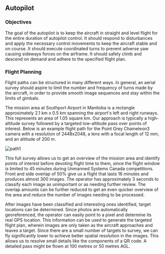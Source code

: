 ## Autopilot

### Objectives

The goal of the autopilot is to keep the aircraft in straight and level flight for the entire duration of autopilot control. It should respond to disturbances and apply the necessary control movements to keep the aircraft stable and on course. It should execute coordinated turns to prevent adverse yaw causing sideways forces on the airframe. It should safely climb and descend on demand and adhere to the specified flight plan.

### Flight Planning

Flight paths can be structured in many different ways. In general, an aerial survey should aspire to limit the number and frequency of turns made by the aircraft, in order to provide smooth image sequences and stay within the limits of gimbals.

The mission area at Southport Airport in Manitoba is a rectangle approximately 2.1 km x 0.5 km spanning the airport's left and right runways. This represents an area of 1.05 square km. Our approach is typically a high-altitude survey followed by a targeted low-altitude pass over points of interest. Below is an example flight path for the Point Grey Chameleon3 camera with a resolution of 2448x2048, a lens with a focal length of 12 mm, and an altitude of 200 m.

![path1](https://csil-git2.cs.surrey.sfu.ca/uploads/Guardian/system-docs/87bd0c3340/path1.png)

This full survey allows us to get an overview of the mission area and identify points of interest before devoting flight time to them, since the flight window is limited to 45 minutes during Unmanned Systems Canada competitions. Front and side overlap of 50% give us a flight that lasts 16 minutes and produces almost 300 images. The operator has approximately 3 seconds to classify each image as unimportant or as needing further review. The overlap amounts can be further reduced to get an even quicker overview of the area and reduce the number of images needing to be processed.

After images have been classified and interesting ones identified, target locations can be determined. Since photos are automatically georeferenced, the operator can easily point to a pixel and determine its real GPS location. This information can be used to generate the targeted flight plan, wherein images are only taken as the aircraft approaches and leaves a target. Since there are a small number of targets to survey, we can fly significantly lower to achieve better spatial resolution in the images. This allows us to resolve small details like the components of a QR code. A detailed pass might be flown at 100 metres or 50 metres AGL.